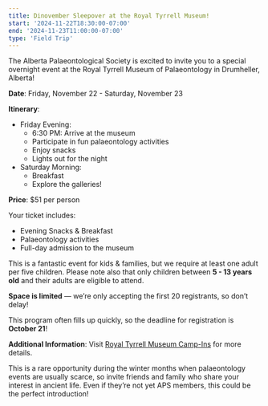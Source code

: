 ```yaml
---
title: Dinovember Sleepover at the Royal Tyrrell Museum!
start: '2024-11-22T18:30:00-07:00'
end: '2024-11-23T11:00:00-07:00'
type: 'Field Trip'
---
```


The Alberta Palaeontological Society is excited to invite you to a special overnight event at the Royal Tyrrell Museum of Palaeontology in Drumheller, Alberta!

**Date**: Friday, November 22 - Saturday, November 23

**Itinerary**:

- Friday Evening:
    - 6:30 PM: Arrive at the museum
    - Participate in fun palaeontology activities
    - Enjoy snacks
    - Lights out for the night
- Saturday Morning:
    - Breakfast
    - Explore the galleries!

**Price**: $51 per person

Your ticket includes:

- Evening Snacks & Breakfast
- Palaeontology activities
- Full-day admission to the museum

This is a fantastic event for kids & families, but we require at least one adult per five children. Please note also that only children between **5 - 13 years old** and their adults are eligible to attend.

**Space is limited** — we’re only accepting the first 20 registrants, so don’t delay!

This program often fills up quickly, so the deadline for registration is **October 21**!

**Additional Information**: Visit [Royal Tyrrell Museum Camp-Ins](https://www.tyrrellmuseum.com/whats_on/activities/camp-ins) for more details.

This is a rare opportunity during the winter months when palaeontology events are usually scarce, so invite friends and family who share your interest in ancient life. Even if they’re not yet APS members, this could be the perfect introduction!
